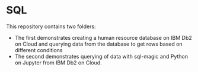 # SQL
This repository contains two folders:
- The first demonstrates creating a human resource database on IBM Db2 on Cloud and querying data from the database to get rows based on different conditions
- The second demonstrates querying of data with sql-magic and Python on Jupyter from IBM Db2 on Cloud. 
